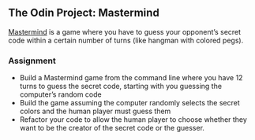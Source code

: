 ## The Odin Project: Mastermind
[Mastermind](https://en.wikipedia.org/wiki/Mastermind_(board_game)) is a game where you have to guess your opponent’s secret code within a certain number of turns 
(like hangman with colored pegs).

### Assignment
- Build a Mastermind game from the command line where you have 12 turns to guess the secret code, starting with you 
guessing the computer’s random code
- Build the game assuming the computer randomly selects the secret colors and the human player must guess them
- Refactor your code to allow the human player to choose whether they want to be the creator of the secret code or 
the guesser.
